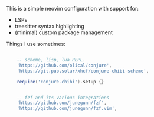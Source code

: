 This is a simple neovim configuration with support for:
- LSPs
- treesitter syntax highlighting
- (minimal) custom package management


Things I use sometimes:
```lua

	-- scheme, lisp, lua REPL.
	'https://github.com/olical/conjure',
	'https://git.pub.solar/xhcf/conjure-chibi-scheme',

	require('conjure-chibi').setup {}


	-- fzf and its various integrations
	'https://github.com/junegunn/fzf',
	'https://github.com/junegunn/fzf.vim',


```
